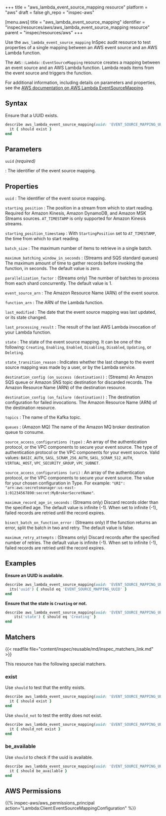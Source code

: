 +++
title = "aws_lambda_event_source_mapping resource"
platform = "aws"
draft = false
gh_repo = "inspec-aws"

[menu.aws]
title = "aws_lambda_event_source_mapping"
identifier = "inspec/resources/aws/aws_lambda_event_source_mapping resource"
parent = "inspec/resources/aws"
+++

Use the `aws_lambda_event_source_mapping` InSpec audit resource to test properties of a single mapping between an AWS event source and an AWS Lambda function.

The `AWS::Lambda::EventSourceMapping` resource creates a mapping between an event source and an AWS Lambda function. Lambda reads items from the event source and triggers the function.

For additional information, including details on parameters and properties, see the [AWS documentation on AWS Lambda EventSourceMapping](https://docs.aws.amazon.com/AWSCloudFormation/latest/UserGuide/aws-resource-lambda-eventsourcemapping.html).

## Syntax

Ensure that a UUID exists.

```ruby
describe aws_lambda_event_source_mapping(uuid: 'EVENT_SOURCE_MAPPING_UUID') do
  it { should exist }
end
```

## Parameters

`uuid` _(required)_

: The identifier of the event source mapping.

## Properties

`uuid`
: The identifier of the event source mapping.

`starting_position`
: The position in a stream from which to start reading. Required for Amazon Kinesis, Amazon DynamoDB, and Amazon MSK Streams sources. `AT_TIMESTAMP` is only supported for Amazon Kinesis streams.

`starting_position_timestamp`
: With `StartingPosition` set to `AT_TIMESTAMP`, the time from which to start reading.

`batch_size`
: The maximum number of items to retrieve in a single batch.

`maximum_batching_window_in_seconds`
: (Streams and SQS standard queues) The maximum amount of time to gather records before invoking the function, in seconds. The default value is zero.

`parallelization_factor`
: (Streams only) The number of batches to process from each shard concurrently. The default value is 1.

`event_source_arn`
: The Amazon Resource Name (ARN) of the event source.

`function_arn`
: The ARN of the Lambda function.

`last_modified`
: The date that the event source mapping was last updated, or its state changed.

`last_processing_result`
: The result of the last AWS Lambda invocation of your Lambda function.

`state`
: The state of the event source mapping. It can be one of the following: `Creating`, `Enabling`, `Enabled`, `Disabling`, `Disabled`, `Updating`, or `Deleting`.

`state_transition_reason`
: Indicates whether the last change to the event source mapping was made by a user, or by the Lambda service.

`destination_config (on_success (destination))`
: (Streams) An Amazon SQS queue or Amazon SNS topic destination for discarded records. The Amazon Resource Name (ARN) of the destination resource.

`destination_config (on_failure (destination))`
: The destination configuration for failed invocations. The Amazon Resource Name (ARN) of the destination resource.

`topics`
: The name of the Kafka topic.

`queues`
: (Amazon MQ) The name of the Amazon MQ broker destination queue to consume.

`source_access_configurations (type)`
: An array of the authentication protocol, or the VPC components to secure your event source. The type of authentication protocol or the VPC components for your event source. Valid values: `BASIC_AUTH`, `SASL_SCRAM_256_AUTH`, `SASL_SCRAM_512_AUTH`, `VIRTUAL_HOST`, `VPC_SECURITY_GROUP`, `VPC_SUBNET`.

`source_access_configurations (uri)`
: An array of the authentication protocol, or the VPC components to secure your event source. The value for your chosen configuration in Type. For example: `"URI": "arn:aws:secretsmanager:us-east-1:01234567890:secret:MyBrokerSecretName"`.

`maximum_record_age_in_seconds`
: (Streams only) Discard records older than the specified age. The default value is infinite (-1). When set to infinite (-1), failed records are retried until the record expires.

`bisect_batch_on_function_error`
: (Streams only) If the function returns an error, split the batch in two and retry. The default value is false.

`maximum_retry_attempts`
: (Streams only) Discard records after the specified number of retries. The default value is infinite (-1). When set to infinite (-1), failed records are retried until the record expires.

## Examples

**Ensure an UUID is available.**

```ruby
describe aws_lambda_event_source_mapping(uuid: 'EVENT_SOURCE_MAPPING_UUID') do
  its('uuid') { should eq 'EVENT_SOURCE_MAPPING_UUID' }
end
```

**Ensure that the state is `Creating` or not.**

```ruby
describe aws_lambda_event_source_mapping(uuid: 'EVENT_SOURCE_MAPPING_UUID') do
    its('state') { should eq 'Creating' }
end
```

## Matchers

{{< readfile file="content/inspec/reusable/md/inspec_matchers_link.md" >}}

This resource has the following special matchers.

### exist

Use `should` to test that the entity exists.

```ruby
describe aws_lambda_event_source_mapping(uuid: 'EVENT_SOURCE_MAPPING_UUID') do
  it { should exist }
end
```

Use `should_not` to test the entity does not exist.

```ruby
describe aws_lambda_event_source_mapping(uuid: 'EVENT_SOURCE_MAPPING_UUID') do
  it { should_not exist }
end
```

### be_available

Use `should` to check if the uuid is available.

```ruby
describe aws_lambda_event_source_mapping(uuid: 'EVENT_SOURCE_MAPPING_UUID') do
  it { should be_available }
end
```

## AWS Permissions

{{% inspec-aws/aws_permissions_principal action="Lambda:Client:EventSourceMappingConfiguration" %}}
